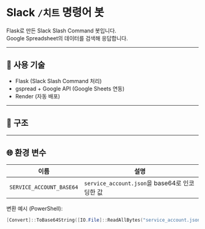 # Slack `/치트` 명령어 봇

Flask로 만든 Slack Slash Command 봇입니다.  
Google Spreadsheet의 데이터를 검색해 응답합니다.

---

## 🔧 사용 기술

- Flask (Slack Slash Command 처리)
- gspread + Google API (Google Sheets 연동)
- Render (자동 배포)

---

## 📁 구조




---

## 🌐 환경 변수

| 이름 | 설명 |
|------|------|
| `SERVICE_ACCOUNT_BASE64` | `service_account.json`을 base64로 인코딩한 값 |

변환 예시 (PowerShell):

```powershell
[Convert]::ToBase64String([IO.File]::ReadAllBytes("service_account.json")) > output.txt






